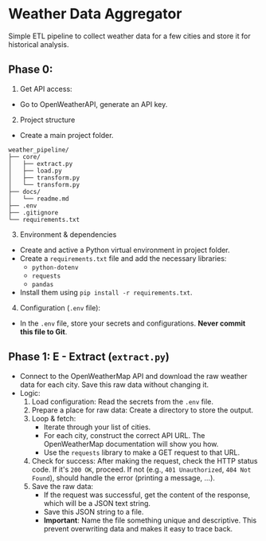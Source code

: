 # Weather Data Aggregator
Simple ETL pipeline to collect weather data for a few cities and store it for historical analysis.

## Phase 0: 
1. Get API access:
- Go to OpenWeatherAPI, generate an API key.

2. Project structure
- Create a main project folder.
```plaintext
weather_pipeline/
├── core/
│   ├── extract.py
│   ├── load.py
│   ├── transform.py
│   └── transform.py
├── docs/
│   └── readme.md
├── .env
├── .gitignore
└── requirements.txt
```

3. Environment & dependencies
- Create and active a Python virtual environment in project folder.
- Create a `requirements.txt` file and add the necessary libraries:
    - `python-dotenv`
    - `requests`
    - `pandas`
- Install them using `pip install -r requirements.txt`.

4. Configuration (`.env` file):
- In the `.env` file, store your secrets and configurations. **Never commit this file to Git**.

## Phase 1: E - Extract (`extract.py`)
- Connect to the OpenWeatherMap API and download the raw weather data for each city. Save this raw data without changing it.
- Logic:
    1. Load configuration: Read the secrets from the `.env` file.
    2. Prepare a place for raw data: Create a directory to store the output.
    3. Loop & fetch:
        - Iterate through your list of cities.
        - For each city, construct the correct API URL. The OpenWeatherMap documentation will show you how.
        - Use the `requests` library to make a GET request to that URL.
    4. Check for success: After making the request, check the HTTP status code. If it's `200 OK`, proceed. If not (e.g., `401 Unauthorized`, `404 Not Found`), should handle the error (printing a message, ...).
    5. Save the raw data:
        - If the request was successful, get the content of the response, which will be a JSON text string.
        - Save this JSON string to a file.
        - **Important**: Name the file something unique and descriptive. This prevent overwriting data and makes it easy to trace back.
